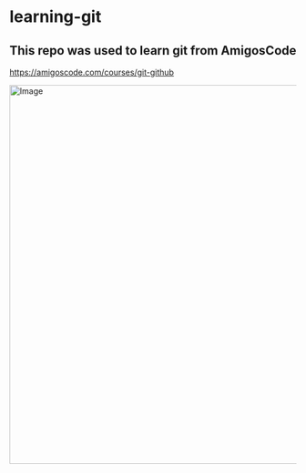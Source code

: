 # learning-git

## This repo was used to learn git from AmigosCode

https://amigoscode.com/courses/git-github

<img width="800" height="665" alt="Image" src="https://github.com/user-attachments/assets/b79efb37-2e9b-4c9d-8bde-c149775ddec3" />
